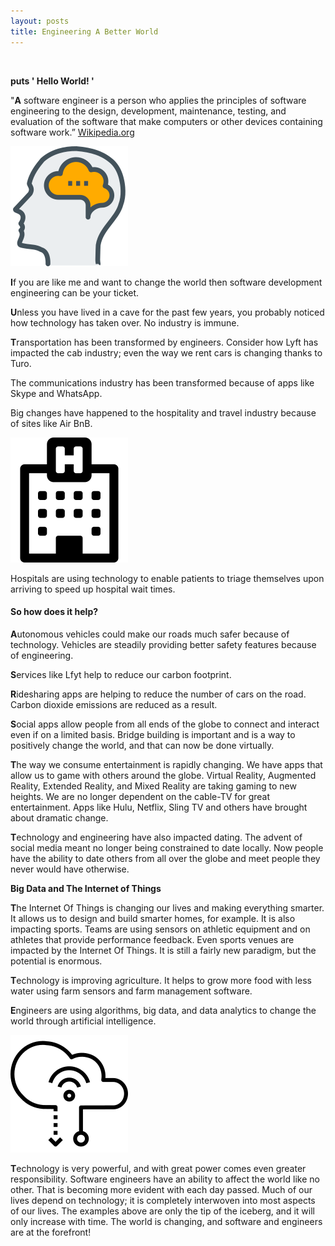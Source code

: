 ```yaml
---
layout: posts
title: Engineering A Better World
---
```


<div class="w3-row-padding">

<p class="w3-center w3-opacity-max w3-padding-large">
<img class="fas fa-sitemap fa-5x w3-padding-special">
<img class="fas fa-terminal fa-5x w3-padding-special">
<img class="fas fa-globe fa-5x w3-padding-special">
</p>
  <div class="w3-half">
  <div class="w3-center"><b><span class="w3-center w3-wide w3-opacity-max">puts  ' Hello World! '</span></b></div>

<p class="center">"<b><span class="w3-xxlarge">A</span></b> software engineer is a person who applies the principles of software engineering to the design, development, maintenance, testing, and evaluation of the software that make computers or other devices containing software work.”
<a href="https://en.wikipedia.org/wiki/Software_engineer" class="w3-text-cyan">Wikipedia.org</a>
</p>

<p class="w3-center w3-opacity">
<img class="w3-center" src="/assets/SVG/head-brains.svg">
</p>

<p>
<b><span class="w3-xxlarge">I</span></b>f you are like me and want to change the world then software development engineering can be your ticket.
</p>

<b><span class="w3-xxlarge">U</span></b>nless you have lived in a cave for the past few years, you probably noticed how technology has taken over. No industry is immune.


<b><span class="w3-xxlarge">T</span></b>ransportation has been transformed by engineers. Consider how Lyft has impacted the cab industry; even the way we rent cars is changing thanks to Turo. 

The communications industry has been transformed because of apps like Skype and WhatsApp.

Big changes have happened to the hospitality and travel industry because of sites like Air BnB.


<p class="w3-center">
<img class="w3-center w3-opacity" src="/assets/SVG/hospital-o.svg">
</p>

<p>
 Hospitals are using technology to enable patients to triage themselves upon arriving to speed up hospital wait times. 
</p>
<h4 class="w3-center w3-opacity-max w3-wide">So how does it help?</h4>

<b><span class="w3-xxlarge">A</span></b>utonomous vehicles could make our roads much safer because of technology.  Vehicles are steadily providing better safety features because of engineering.


<b><span class="special-text">S</span></b>ervices like Lfyt help to reduce our carbon footprint.


<b><span class="special-text">R</span></b>idesharing apps are helping to reduce the number of cars on the road. Carbon dioxide emissions are reduced as a result. 

<p>
<b><span class="w3-xxlarge">S</span></b>ocial apps allow people from all ends of the globe to connect and interact even if on a limited basis. Bridge building is important and is a way to positively change the world, and that can now be done virtually.  
</p>



<p>
<b><span class="w3-xxlarge">T</span></b>he way we consume entertainment is rapidly changing. We have apps that allow us to game with others around the globe. Virtual Reality, Augmented Reality, Extended Reality, and Mixed Reality are taking gaming to new heights. We are no longer dependent on the cable-TV for great entertainment. Apps like Hulu, Netflix, Sling TV and others have brought about dramatic change. 
</p>
<p>
<b><span class="w3-xxlarge">T</span></b>echnology and engineering have also impacted dating. The advent of social media meant no longer being constrained to date locally. Now people have the ability to date others from all over the globe and meet people they never would have otherwise. 
</p>
  </div>

  <div class="w3-half">
  <div class="w3-center"><b><span class="w3-center w3-wide w3-opacity-max">Big Data and The Internet of Things</span></b></div>

<p>
<b><span class="w3-xxlarge">T</span></b>he Internet Of Things is changing our lives and making everything smarter.  It allows us to design and build smarter homes, for example.  It is also impacting sports. Teams are using sensors on athletic equipment and on athletes that provide performance feedback. Even sports venues are impacted by the Internet Of Things. It is still a fairly new paradigm, but the potential is enormous. 
</p>
<p>
<b><span class="w3-xxlarge">T</span></b>echnology is improving agriculture. It helps to grow more food with less water using farm sensors and farm management software. 
</p>
<p>
<b><span class="w3-xxlarge">E</span></b>ngineers are using algorithms, big data, and data analytics to change the world through artificial intelligence.
</p>

<p class="w3-center">
<img class="w3-center w3-opacity" src="/assets/SVG/cloud-computing.svg">
</p>

<p>
<b><span class="w3-xxlarge">T</span></b>echnology is very powerful, and with great power comes even greater responsibility. Software engineers have an ability to affect the world like no other. That is becoming more evident with each day passed. Much of our lives depend on technology; it is completely interwoven into most aspects of our lives. The examples above are only the tip of the iceberg, and it will only increase with time. The world is changing, and software and engineers are at the forefront!
</p>
  </div>
</div>
